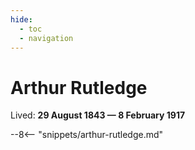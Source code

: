 ```yaml
---
hide:
  - toc
  - navigation
---
```


# Arthur Rutledge

Lived: **29 August 1843 — 8 February 1917**

--8<-- "snippets/arthur-rutledge.md"
